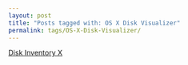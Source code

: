 ```yaml
---
layout: post
title: "Posts tagged with: OS X Disk Visualizer"
permalink: tags/OS-X-Disk-Visualizer/
---
```

[Disk Inventory X](/2012/07/disk-inventory-x)
